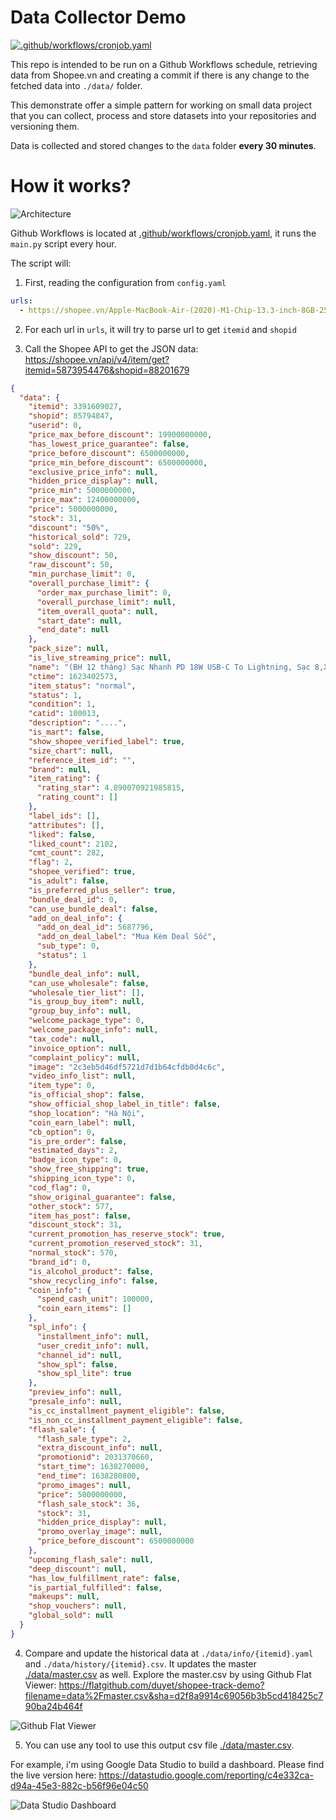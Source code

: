 # Data Collector Demo

[![.github/workflows/cronjob.yaml](https://github.com/duyet/shopee-track-demo/actions/workflows/cronjob.yaml/badge.svg)](https://github.com/duyet/shopee-track-demo/actions/workflows/cronjob.yaml)

This repo is intended to be run on a Github Workflows schedule, retrieving data from Shopee.vn
and creating a commit if there is any change to the fetched data into `./data/` folder.

This demonstrate offer a simple pattern for working on small data project that you can collect, process
and store datasets into your repositories and versioning them.

Data is collected and stored changes to the `data` folder **every 30 minutes**.

# How it works?

![Architecture](.github/architecture.png)
<!-- Draw.io source: https://app.diagrams.net/#G186E1MfMGSuhpoQl6bvcvjuhTuOlBIHx1 -->

Github Workflows is located at [.github/workflows/cronjob.yaml](.github/workflows/cronjob.yaml),
it runs the `main.py` script every hour.

The script will:

1. First, reading the configuration from `config.yaml`

```yaml
urls:
  - https://shopee.vn/Apple-MacBook-Air-(2020)-M1-Chip-13.3-inch-8GB-256GB-SSD-i.88201679.5873954476
```

2. For each url in `urls`, it will try to parse url to get `itemid` and `shopid`

3. Call the Shopee API to get the JSON data: https://shopee.vn/api/v4/item/get?itemid=5873954476&shopid=88201679

```json
{
  "data": {
    "itemid": 3391609027,
    "shopid": 85794847,
    "userid": 0,
    "price_max_before_discount": 19900000000,
    "has_lowest_price_guarantee": false,
    "price_before_discount": 6500000000,
    "price_min_before_discount": 6500000000,
    "exclusive_price_info": null,
    "hidden_price_display": null,
    "price_min": 5000000000,
    "price_max": 12400000000,
    "price": 5000000000,
    "stock": 31,
    "discount": "50%",
    "historical_sold": 729,
    "sold": 229,
    "show_discount": 50,
    "raw_discount": 50,
    "min_purchase_limit": 0,
    "overall_purchase_limit": {
      "order_max_purchase_limit": 0,
      "overall_purchase_limit": null,
      "item_overall_quota": null,
      "start_date": null,
      "end_date": null
    },
    "pack_size": null,
    "is_live_streaming_price": null,
    "name": "(BH 12 tháng) Sạc Nhanh PD 18W USB-C To Lightning, Sạc 8,X,11,12,13 (Củ Sạc Nhanh PD 18W + Cáp Sạc Nhanh PD)",
    "ctime": 1623402573,
    "item_status": "normal",
    "status": 1,
    "condition": 1,
    "catid": 100013,
    "description": "....",
    "is_mart": false,
    "show_shopee_verified_label": true,
    "size_chart": null,
    "reference_item_id": "",
    "brand": null,
    "item_rating": {
      "rating_star": 4.890070921985815,
      "rating_count": []
    },
    "label_ids": [],
    "attributes": [],
    "liked": false,
    "liked_count": 2102,
    "cmt_count": 282,
    "flag": 2,
    "shopee_verified": true,
    "is_adult": false,
    "is_preferred_plus_seller": true,
    "bundle_deal_id": 0,
    "can_use_bundle_deal": false,
    "add_on_deal_info": {
      "add_on_deal_id": 5687796,
      "add_on_deal_label": "Mua Kèm Deal Sốc",
      "sub_type": 0,
      "status": 1
    },
    "bundle_deal_info": null,
    "can_use_wholesale": false,
    "wholesale_tier_list": [],
    "is_group_buy_item": null,
    "group_buy_info": null,
    "welcome_package_type": 0,
    "welcome_package_info": null,
    "tax_code": null,
    "invoice_option": null,
    "complaint_policy": null,
    "image": "2c3eb5d46df5721d7d1b64cfdb0d4c6c",
    "video_info_list": null,
    "item_type": 0,
    "is_official_shop": false,
    "show_official_shop_label_in_title": false,
    "shop_location": "Hà Nội",
    "coin_earn_label": null,
    "cb_option": 0,
    "is_pre_order": false,
    "estimated_days": 2,
    "badge_icon_type": 0,
    "show_free_shipping": true,
    "shipping_icon_type": 0,
    "cod_flag": 0,
    "show_original_guarantee": false,
    "other_stock": 577,
    "item_has_post": false,
    "discount_stock": 31,
    "current_promotion_has_reserve_stock": true,
    "current_promotion_reserved_stock": 31,
    "normal_stock": 570,
    "brand_id": 0,
    "is_alcohol_product": false,
    "show_recycling_info": false,
    "coin_info": {
      "spend_cash_unit": 100000,
      "coin_earn_items": []
    },
    "spl_info": {
      "installment_info": null,
      "user_credit_info": null,
      "channel_id": null,
      "show_spl": false,
      "show_spl_lite": true
    },
    "preview_info": null,
    "presale_info": null,
    "is_cc_installment_payment_eligible": false,
    "is_non_cc_installment_payment_eligible": false,
    "flash_sale": {
      "flash_sale_type": 2,
      "extra_discount_info": null,
      "promotionid": 2031370660,
      "start_time": 1638270000,
      "end_time": 1638280800,
      "promo_images": null,
      "price": 5000000000,
      "flash_sale_stock": 36,
      "stock": 31,
      "hidden_price_display": null,
      "promo_overlay_image": null,
      "price_before_discount": 6500000000
    },
    "upcoming_flash_sale": null,
    "deep_discount": null,
    "has_low_fulfillment_rate": false,
    "is_partial_fulfilled": false,
    "makeups": null,
    "shop_vouchers": null,
    "global_sold": null
  }
}
```

4. Compare and update the historical data at `./data/info/{itemid}.yaml` and `./data/history/{itemid}.csv`.
   It updates the master [./data/master.csv](/data/master.csv) as well.
   Explore the master.csv by using Github Flat Viewer: https://flatgithub.com/duyet/shopee-track-demo?filename=data%2Fmaster.csv&sha=d2f8a9914c69056b3b5cd418425c790ba24b464f

![Github Flat Viewer](.github/screenshot-flat.png)

5. You can use any tool to use this output csv file [./data/master.csv](./data/master.csv).

For example, i'm using Google Data Studio to build a dashboard. Please find the live version here: https://datastudio.google.com/reporting/c4e332ca-d94a-45e3-882c-b56f96e04c50

![Data Studio Dashboard](.github/screenshot-data-studio.png)
